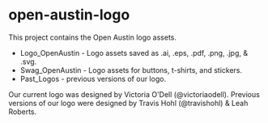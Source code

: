 open-austin-logo
================

This project contains the Open Austin logo assets.

* Logo_OpenAustin - Logo assets saved as .ai, .eps, .pdf, .png, .jpg, & .svg.
* Swag_OpenAustin - Logo assets for buttons, t-shirts, and stickers.
* Past_Logos - previous versions of our logo.

Our current logo was designed by Victoria O'Dell (@victoriaodell).
Previous versions of our logo were designed by Travis Hohl (@travishohl) & Leah Roberts.
